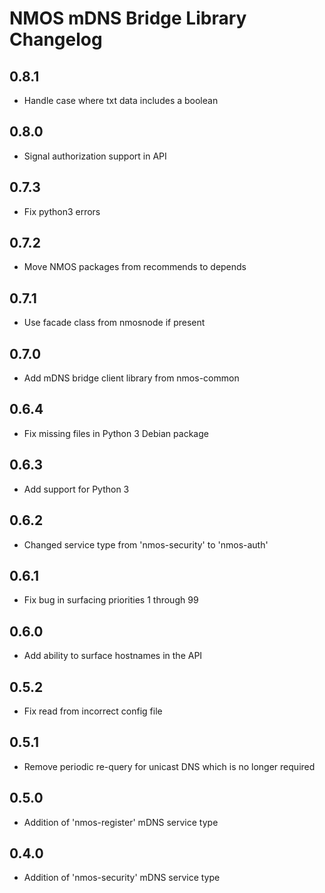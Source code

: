 # NMOS mDNS Bridge Library Changelog

## 0.8.1
- Handle case where txt data includes a boolean

## 0.8.0
- Signal authorization support in API

## 0.7.3
- Fix python3 errors

## 0.7.2
- Move NMOS packages from recommends to depends

## 0.7.1
- Use facade class from nmosnode if present

## 0.7.0
- Add mDNS bridge client library from nmos-common

## 0.6.4
- Fix missing files in Python 3 Debian package

## 0.6.3
- Add support for Python 3

## 0.6.2
- Changed service type from 'nmos-security' to 'nmos-auth'

## 0.6.1
- Fix bug in surfacing priorities 1 through 99

## 0.6.0
- Add ability to surface hostnames in the API

## 0.5.2
- Fix read from incorrect config file

## 0.5.1
- Remove periodic re-query for unicast DNS which is no longer required

## 0.5.0
- Addition of 'nmos-register' mDNS service type

## 0.4.0
- Addition of 'nmos-security' mDNS service type
